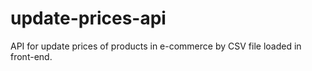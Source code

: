 # update-prices-api
API for update prices of products in e-commerce by CSV file loaded in front-end.
